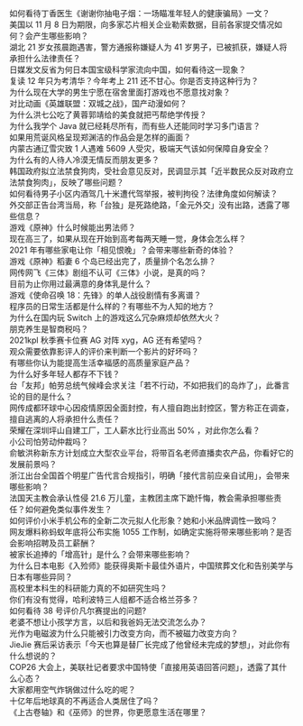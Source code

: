 如何看待丁香医生《谢谢你抽电子烟：一场瞄准年轻人的健康骗局》一文？  
美国以 11 月 8 日为期限，向多家芯片相关企业勒索数据，目前各家提交情况如何？会产生哪些影响？  
湖北 21 岁女孩晨跑遇害，警方通报称嫌疑人为 41 岁男子，已被抓获，嫌疑人将承担什么法律责任？  
日媒发文反省为何日本国宝级科学家流向中国，如何看待这一现象？  
复读 12 年只为考清华？今年考上 211 还不甘心。你是否支持这种行为？  
为什么现在大学的男生宁愿在宿舍里面打游戏也不愿意找对象？  
对比动画《英雄联盟：双城之战》，国产动漫如何？  
为什么洪七公吃了黄蓉郭靖给的美食就把丐帮绝学传授？  
为什么我学个 Java 就已经耗尽所有，而有些人还能同时学习多门语言？  
如果用荒诞风格呈现郑渊洁的作品会是怎样的画面？  
内蒙古通辽雪灾致 1 人遇难 5609 人受灾，极端天气该如何保障自身安全？  
为什么有的人待人冷漠无情反而朋友更多？  
韩国政府拟立法禁食狗肉，受社会意见反对，民调显示其「近半数民众反对政府立法禁食狗肉」，反映了哪些问题？  
如何看待男子小区内酒驾几十米遭代驾举报，被判拘役？法律角度如何解读？  
外交部正告台湾当局，称「台独」是死路绝路，「金元外交」没有出路，透露了哪些信息？  
游戏《原神》什么时候能出男法师？  
现在高三了，如果从现在开始到高考每两天睡一觉，身体会怎么样？  
2021 年有哪些家电让你「相见恨晚」？会带来哪些新奇的体验？  
游戏《原神》稻妻 6 个岛已经出完了，质量排个名怎么排？  
网传网飞《三体》剧组不认可《三体》小说，是真的吗？  
目前为止你用过最满意的身体乳是什么？  
游戏《使命召唤 18：先锋》的单人战役剧情有多离谱？  
程序员的日常生活都是什么样的？有哪些不为人知的地方？  
为什么在国内玩 Switch 上的游戏这么冗杂麻烦却依然大火？  
朋克养生是智商税吗？  
2021kpl 秋季赛卡位赛 AG 对阵 xyg，AG 还有希望吗？  
观众需要依靠影评人的评价来判断一个影片的好坏吗？  
有哪些你认为能提高生活幸福感的高质量家庭产品？  
为什么好多年轻人都存不下钱？  
台「友邦」帕劳总统气候峰会求关注「若不行动，不如把我们的岛炸了」，此番言论的目的是什么？  
网传成都环球中心因疫情原因全面封控，有人擅自跑出封控区，警方称正在调查，擅自逃离的人将承担什么责任？  
荣耀在深圳坪山自建工厂，工人薪水比行业高出 50% ，对此你怎么看？  
小公司怕劳动仲裁吗？  
俞敏洪称新东方计划成立大型农业平台，将带百名老师直播卖农产品，你看好它的发展前景吗？  
浙江出台全国首个明星广告代言合规指引，明确「接代言前应亲自试用」，会带来哪些影响？  
法国天主教会承认性侵 21.6 万儿童，主教团主席下跪忏悔，教会需承担哪些责任？如何避免类似事件发生？  
如何评价小米手机公布的全新二次元拟人化形象？她和小米品牌调性一致吗？  
网友爆料称蚂蚁年底将公布实施 1055 工作制，如确定实施将带来哪些影响？是否会影响招聘及员工薪酬？  
被家长追捧的「增高针」是什么？会带来哪些影响？  
为什么日本电影《入殓师》能获得奥斯卡最佳外语片，中国殡葬文化和告别美学与日本有哪些异同？  
高校里本科生的科研能力真的不如研究生吗？  
你们有没有觉得，哈利波特三人组都不适合格兰芬多？  
如何看待 38 号评价凡尔赛提出的问题?  
老婆不想让小孩学方言，以后和我爸妈无法交流怎么办？  
光作为电磁波为什么只能被引力改变方向，而不被磁力改变方向？  
JieJie 赛后采访表示「今天也算是替厂长完成了他曾经未完成的梦想」，对此你有什么想说的？  
COP26 大会上，美联社记者要求中国特使「直接用英语回答问题」，透露了其什么心态？  
大家都用空气炸锅做过什么吃的呢？  
十亿年后地球真的不再适合人类居住了吗？  
《上古卷轴》和《巫师》的世界，你更愿意生活在哪里？  

